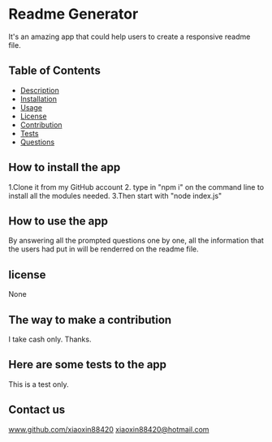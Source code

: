 
  # Readme Generator
  

  It's an amazing app that could help users to create a responsive readme file.

  ## Table of Contents
  - [Description](#description)
  - [Installation](#installation)
  - [Usage](#usage)
  - [License](#license)
  - [Contribution](#contribution)
  - [Tests](#tests)
  - [Questions](#questions)


  ## How to install the app
  1.Clone it from my GitHub account  2. type in "npm i" on the command line to install all the modules needed.   3.Then start with "node index.js"


  ## How to use the app
  By answering all the prompted questions one by one, all the information that the users had put in will be renderred on the readme file.


  ## license
  None


  ## The way to make a contribution
  I take cash only. Thanks.


  ## Here are some tests to the app
  This is a test only.


  ## Contact us
  www.github.com/xiaoxin88420
  xiaoxin88420@hotmail.com
